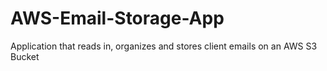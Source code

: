 # AWS-Email-Storage-App
Application that reads in, organizes and stores client emails on an AWS S3 Bucket
